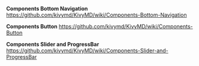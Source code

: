 
**Components Bottom Navigation**
https://github.com/kivymd/KivyMD/wiki/Components-Bottom-Navigation

**Components Button**
https://github.com/kivymd/KivyMD/wiki/Components-Button

**Components Slider and ProgressBar**
https://github.com/kivymd/KivyMD/wiki/Components-Slider-and-ProgressBar

